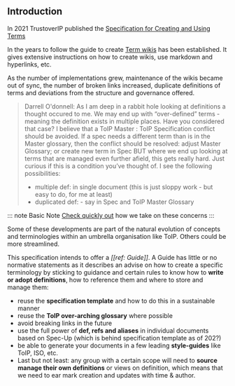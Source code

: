 
[//]: # (Pandoc Formatting Macros)

[//]: # (::: introtitle)

[//]: # (Introduction)

[//]: # (:::)

## Introduction

In 2021 TrustoverIP published the [Specification for Creating and Using Terms](https://wiki.trustoverip.org/display/HOME/Specification+for+Creating+and+Using+Terms)

In the years to follow the guide to create [Term wikis](https://wiki.trustoverip.org/display/HOME/Terms+Wikis) has been established. It gives extensive instructions on how to create wikis, use markdown and hyperlinks, etc.

As the number of implementations grew, maintenance of the wikis became out of sync, the number of broken links increased, duplicate definitions of terms and deviations from the structure and governance offered.

> Darrell O'donnell: As I am deep in a rabbit hole looking at definitions a thought occured to me. We may end up with “over-defined” terms - meaning the definition exists in multiple places. Have you considered that case?
> I believe that a ToIP Master : ToIP Specification conflict should be avoided. If a spec needs a different term than is in the Master glossary, then the conflict should be resolved:
adjust Master Glossary; or
create new term in Spec
> BUT where we end up looking at terms that are managed even further afield, this gets really hard.
Just curious if this is a condition you’ve thought of.
> I see the following possibilities:
> - multiple def: in single document (this is just sloppy work - but easy to do, for me at least)
> - duplicated def: - say in Spec and ToIP Master Glossary

::: note Basic Note
  [Check quickly out](https://henkvancann.github.io/terminology-governance-guide/#system-feature-consistency) how we take on these concerns
:::

Some of these developments are part of the natural evolution of concepts and terminologies within an umbrella organisation like ToIP. Others could be more streamlined.

This specification intends to offer a *[[ref: Guide]]*. A Guide has little or no normative statements as it describes an advise on how to create a specific terminology by sticking to guidance and certain rules to know how to **write or adopt definitions**, how to reference them and where to store and manage them:

- reuse the **specification template** and how to do this in a sustainable manner
- reuse the **ToIP over-arching glossary** where possible
- avoid breaking links in the future
- use the full power of **def, refs and aliases** in individual documents based on Spec-Up (which is behind specification template as of 202?)
- be able to generate your documents in a few leading **style-guides** like ToIP, ISO, etc.
- Last but not least: any group with a certain scope will need to **source manage their own definitions** or views on definition, which means that we need to ear mark creation and updates with time & author.

